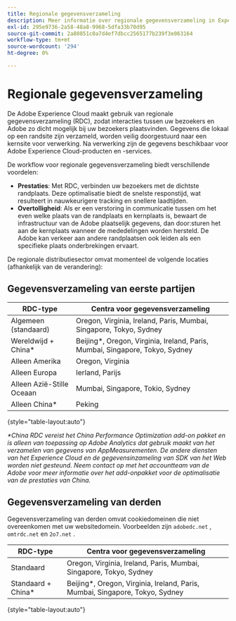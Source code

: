 ```yaml
---
title: Regionale gegevensverzameling
description: Meer informatie over regionale gegevensverzameling in Experience Cloud.
exl-id: 295e9736-2a58-48a8-9968-5dfa33b70d95
source-git-commit: 2a80851c0a7d4ef7dbcc2565177b239f3e063164
workflow-type: tm+mt
source-wordcount: '294'
ht-degree: 0%

---
```


# Regionale gegevensverzameling

De Adobe Experience Cloud maakt gebruik van regionale gegevensverzameling (RDC), zodat interacties tussen uw bezoekers en Adobe zo dicht mogelijk bij uw bezoekers plaatsvinden. Gegevens die lokaal op een randsite zijn verzameld, worden veilig doorgestuurd naar een kernsite voor verwerking. Na verwerking zijn de gegevens beschikbaar voor Adobe Experience Cloud-producten en -services.

De workflow voor regionale gegevensverzameling biedt verschillende voordelen:

* **Prestaties**: Met RDC, verbinden uw bezoekers met de dichtste randplaats. Deze optimalisatie biedt de snelste responstijd, wat resulteert in nauwkeurigere tracking en snellere laadtijden.
* **Overtolligheid**: Als er een verstoring in communicatie tussen om het even welke plaats van de randplaats en kernplaats is, bewaart de infrastructuur van de Adobe plaatselijk gegevens, dan door:sturen het aan de kernplaats wanneer de mededelingen worden hersteld. De Adobe kan verkeer aan andere randplaatsen ook leiden als een specifieke plaats onderbrekingen ervaart.

De regionale distributiesector omvat momenteel de volgende locaties (afhankelijk van de verandering):

## Gegevensverzameling van eerste partijen

| RDC-type | Centra voor gegevensverzameling |
| --- | --- |
| Algemeen (standaard) | Oregon, Virginia, Ireland, Paris, Mumbai, Singapore, Tokyo, Sydney |
| Wereldwijd + China* | Beijing*, Oregon, Virginia, Ireland, Paris, Mumbai, Singapore, Tokyo, Sydney |
| Alleen Amerika | Oregon, Virginia |
| Alleen Europa | Ierland, Parijs |
| Alleen Azië-Stille Oceaan | Mumbai, Singapore, Tokio, Sydney |
| Alleen China* | Peking |

{style="table-layout:auto"}

_*China RDC vereist het China Performance Optimization add-on pakket en is alleen van toepassing op Adobe Analytics dat gebruik maakt van het verzamelen van gegevens van AppMeasurementen. De andere diensten van het Experience Cloud en de gegevensinzameling van SDK van het Web worden niet gesteund. Neem contact op met het accountteam van de Adobe voor meer informatie over het add-onpakket voor de optimalisatie van de prestaties van China._

## Gegevensverzameling van derden

Gegevensverzameling van derden omvat cookiedomeinen die niet overeenkomen met uw websitedomein. Voorbeelden zijn `adobedc.net` , `omtrdc.net` en `2o7.net` .

| RDC-type | Centra voor gegevensverzameling |
| --- | --- |
| Standaard | Oregon, Virginia, Ireland, Paris, Mumbai, Singapore, Tokyo, Sydney |
| Standaard + China* | Beijing*, Oregon, Virginia, Ireland, Paris, Mumbai, Singapore, Tokyo, Sydney |

{style="table-layout:auto"}
